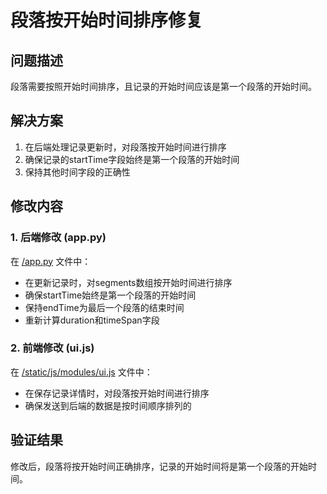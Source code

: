 # 段落按开始时间排序修复

## 问题描述
段落需要按照开始时间排序，且记录的开始时间应该是第一个段落的开始时间。

## 解决方案
1. 在后端处理记录更新时，对段落按开始时间进行排序
2. 确保记录的startTime字段始终是第一个段落的开始时间
3. 保持其他时间字段的正确性

## 修改内容

### 1. 后端修改 (app.py)
在 [/app.py](file:///Users/amy/Documents/codes/time_recoder/app.py) 文件中：
- 在更新记录时，对segments数组按开始时间进行排序
- 确保startTime始终是第一个段落的开始时间
- 保持endTime为最后一个段落的结束时间
- 重新计算duration和timeSpan字段

### 2. 前端修改 (ui.js)
在 [/static/js/modules/ui.js](file:///Users/amy/Documents/codes/time_recoder/static/js/modules/ui.js) 文件中：
- 在保存记录详情时，对段落按开始时间进行排序
- 确保发送到后端的数据是按时间顺序排列的

## 验证结果
修改后，段落将按开始时间正确排序，记录的开始时间将是第一个段落的开始时间。